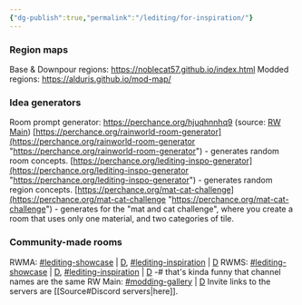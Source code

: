 ```yaml
---
{"dg-publish":true,"permalink":"/lediting/for-inspiration/"}
---
```



### Region maps
Base & Downpour regions: https://noblecat57.github.io/index.html
Modded regions: https://alduris.github.io/mod-map/
### Idea generators
Room prompt generator: https://perchance.org/hjuqhnnhq9
(source: [RW Main](https://discord.com/channels/291184728944410624/838185248981385256/1012430659312169133))
[https://perchance.org/rainworld-room-generator](https://perchance.org/rainworld-room-generator "https://perchance.org/rainworld-room-generator") - generates random room concepts. [https://perchance.org/lediting-inspo-generator](https://perchance.org/lediting-inspo-generator "https://perchance.org/lediting-inspo-generator") - generates random region concepts. [https://perchance.org/mat-cat-challenge](https://perchance.org/mat-cat-challenge "https://perchance.org/mat-cat-challenge") - generates for the "mat and cat challenge", where you create a room that uses only one material, and two categories of tile.

### Community-made rooms
RWMA: [\#lediting-showcase](https://discord.com/channels/1083481230839922688/1083484064549437470) | [D](discord://discord.com/channels/1083481230839922688/1083484064549437470), [\#lediting-inspiration](https://discord.com/channels/1083481230839922688/1083489325980844073) | [D](discord://discord.com/channels/1083481230839922688/1083489325980844073)
RWMS: [\#lediting-showcase](https://discord.com/channels/1237826015829557400/1237868442485260349) | [D](discord://discord.com/channels/1237826015829557400/1237868442485260349), [\#lediting-inspiration](https://discord.com/channels/1237826015829557400/1238001390639517778) | [D](discord://discord.com/channels/1237826015829557400/1238001390639517778)
-# that's kinda funny that channel names are the same
RW Main: [\#modding-gallery](https://discord.com/channels/291184728944410624/481900360324218880) | [D](discord://discord.com/channels/291184728944410624/481900360324218880)
Invite links to the servers are [[Source#Discord servers\|here]].
